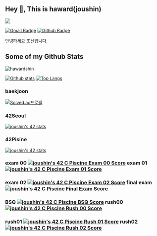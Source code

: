 ## Hey 👋, This is haward(joushin)
![](https://visitor-badge.glitch.me/badge?page_id=hawardshin)

[![Gmail Badge](https://img.shields.io/badge/-wnddms12345@naver.com-c14438?style=flat&logo=Gmail&logoColor=white&link=mailto:wnddms12345@naver.com)](mailto:wnddms12345@naver.com) [![Github Badge](https://img.shields.io/badge/-hawardshin-grey?style=flat&logo=github&logoColor=white&link=https://github.com/hawardshin/)](https://www.github.com/hawardshin/) <p align='left'>안녕하세요 조신입니다.</p>
## Some of my Github Stats
<p align=left> <img src=https://komarev.com/ghpvc/?username=hawardshin alt=hawardshin /> </p>

[![Github stats](https://github-readme-stats.vercel.app/api?username=hawardshin&show_icons=true&include_all_commits=true)](https://github.com/hawardshin/github-readme-stats)
[![Top Langs](https://github-readme-stats.vercel.app/api/top-langs/?username=hawardshin&layout=compact)](https://github.com/hawardshin/github-readme-stats)
### baekjoon

[![Solved.ac프로필](http://mazassumnida.wtf/api/v2/generate_badge?boj=wnddms12345)](https://solved.ac/wnddms12345)

###  42Seoul
[![joushin's 42 stats](https://badge42.vercel.app/api/v2/cl569d6ww001609mq9ncw9mf8/stats?cursusId=21&coalitionId=88)](https://github.com/JaeSeoKim/badge42)

### 42Pisine
[![joushin's 42 stats](https://badge42.vercel.app/api/v2/cl569d6ww001609mq9ncw9mf8/stats?cursusId=9&coalitionId=piscine)](https://github.com/JaeSeoKim/badge42)

### exam 00 [![joushin's 42 C Piscine Exam 00 Score](https://badge42.vercel.app/api/v2/cl569d6ww001609mq9ncw9mf8/project/2559691)](https://github.com/JaeSeoKim/badge42) exam 01 [![joushin's 42 C Piscine Exam 01 Score](https://badge42.vercel.app/api/v2/cl569d6ww001609mq9ncw9mf8/project/2566830)](https://github.com/JaeSeoKim/badge42)
### exam 02 [![joushin's 42 C Piscine Exam 02 Score](https://badge42.vercel.app/api/v2/cl569d6ww001609mq9ncw9mf8/project/2572855)](https://github.com/JaeSeoKim/badge42)  final exam [![joushin's 42 C Piscine Final Exam Score](https://badge42.vercel.app/api/v2/cl569d6ww001609mq9ncw9mf8/project/2580547)](https://github.com/JaeSeoKim/badge42)

### BSQ [![joushin's 42 C Piscine BSQ Score](https://badge42.vercel.app/api/v2/cl569d6ww001609mq9ncw9mf8/project/2573885)](https://github.com/JaeSeoKim/badge42) rush00 [![joushin's 42 C Piscine Rush 00 Score](https://badge42.vercel.app/api/v2/cl569d6ww001609mq9ncw9mf8/project/2560133)](https://github.com/JaeSeoKim/badge42)

### rush01 [![joushin's 42 C Piscine Rush 01 Score](https://badge42.vercel.app/api/v2/cl569d6ww001609mq9ncw9mf8/project/2566834)](https://github.com/JaeSeoKim/badge42) rush02 [![joushin's 42 C Piscine Rush 02 Score](https://badge42.vercel.app/api/v2/cl569d6ww001609mq9ncw9mf8/project/2576912)](https://github.com/JaeSeoKim/badge42)
